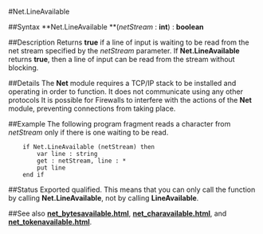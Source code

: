 
#Net.LineAvailable

##Syntax
**Net.LineAvailable **(_netStream_ : **int**) : **boolean**



##Description
Returns **true** if a line of input is waiting to be read from the net stream specified by the _netStream_ parameter. If **Net.LineAvailable** returns **true**, then a line of input can be read from the stream without blocking.



##Details
The **Net** module requires a TCP/IP stack to be installed and operating in order to function. It does not communicate using any other protocols
It is possible for Firewalls to interfere with the actions of the **Net** module, preventing connections from taking place.



##Example
The following program fragment reads a character from _netStream_ only if there is one waiting to be read.


        if Net.LineAvailable (netStream) then
            var line : string
            get : netStream, line : *
            put line
        end if
##Status
Exported qualified.
This means that you can only call the function by calling **Net.LineAvailable**, not by calling **LineAvailable**.



##See also
**[net_bytesavailable.html](Net.BytesAvailable)**, **[net_charavailable.html](Net.CharAvailable)**, and **[net_tokenavailable.html](Net.TokenAvailable)**.


